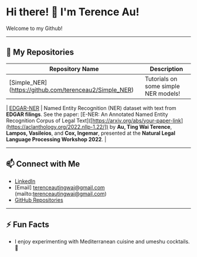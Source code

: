 

<!-- This is a comment. It will not be displayed in the rendered Markdown. -->


# Hi there! 👋 I'm Terence Au!

Welcome to my Github!

---



## 🌟 My Repositories
| Repository Name           | Description                                                                                  |
|---------------------------|----------------------------------------------------------------------------------------------|
| [Simple_NER] (https://github.com/terenceau2/Simple_NER)   | Tutorials on some simple NER models!                      |

| [EDGAR-NER](https://github.com/terenceau2/E-NER-Dataset)       | Named Entity Recognition (NER) dataset with text from **EDGAR filings**. See the paper: [E-NER: An Annotated Named Entity Recognition Corpus of Legal Text]([https://arxiv.org/abs/your-paper-link](https://aclanthology.org/2022.nllp-1.22/]) by **Au, Ting Wai Terence**, **Lampos, Vasileios**, and **Cox, Ingemar**, presented at the **Natural Legal Language Processing Workshop 2022**.      |





---

## 📫 Connect with Me
- [LinkedIn]([https://linkedin.com/in/terenceau1](https://www.linkedin.com/in/terence-au-b22251245/))
- [Email] terenceautingwai@gmail.com (mailto:terenceautingwai@gmail.com)
- [GitHub Repositories](https://github.com/terenceau2?tab=repositories)

---

## ⚡ Fun Facts
- I enjoy experimenting with Mediterranean cuisine and umeshu cocktails. 🍹

